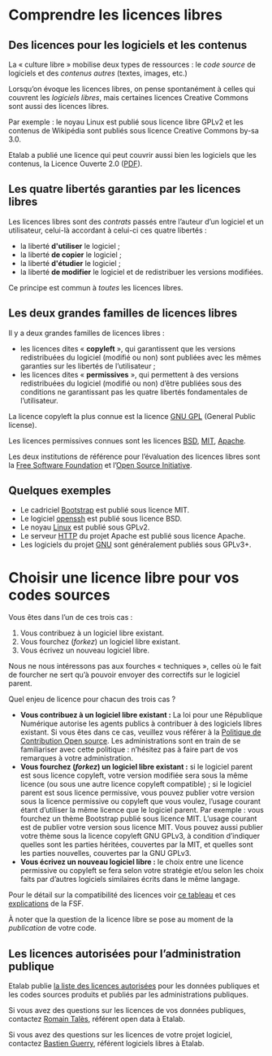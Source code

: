 # Comprendre les licences libres

## Des licences pour les logiciels et les contenus

La « culture libre » mobilise deux types de ressources : le *code source* de logiciels et des *contenus autres* (textes, images, etc.)

Lorsqu’on évoque les licences libres, on pense spontanément à celles qui couvrent les *logiciels libres*, mais certaines licences Creative Commons sont aussi des licences libres.

Par exemple : le noyau Linux est publié sous licence libre GPLv2 et les contenus de Wikipédia sont publiés sous licence Creative Commons by-sa 3.0.

Etalab a publié une licence qui peut couvrir aussi bien les logiciels que les contenus, la Licence Ouverte 2.0 ([PDF](https://www.etalab.gouv.fr/wp-content/uploads/2017/04/ETALAB-Licence-Ouverte-v2.0.pdf)).

## Les quatre libertés garanties par les licences libres

Les licences libres sont des *contrats* passés entre l’auteur d’un logiciel et un utilisateur, celui-là accordant à celui-ci ces quatre libertés :

- la liberté **d'utiliser** le logiciel ;
- la liberté **de copier** le logiciel ;
- la liberté **d'étudier** le logiciel ;
- la liberté **de modifier** le logiciel et de redistribuer les versions modifiées.

Ce principe est commun à *toutes* les licences libres.


## Les deux grandes familles de licences libres

Il y a deux grandes familles de licences libres :

- les licences dites « **copyleft** », qui garantissent que les versions redistribuées du logiciel (modifié ou non) sont publiées avec les mêmes garanties sur les libertés de l’utilisateur ;
- les licences dites « **permissives** », qui permettent à des versions redistribuées du logiciel (modifié ou non) d’être publiées sous des conditions ne garantissant pas les quatre libertés fondamentales de l’utilisateur.

La licence copyleft la plus connue est la licence [GNU GPL](https://fr.wikipedia.org/wiki/Licence_publique_g%C3%A9n%C3%A9rale_GNU) (General Public license).

Les licences permissives connues sont les licences [BSD](https://fr.wikipedia.org/wiki/Licence_BSD), [MIT](https://fr.wikipedia.org/wiki/Licence_MIT), [Apache](https://fr.wikipedia.org/wiki/Licence_Apache).

Les deux institutions de référence pour l’évaluation des licences libres sont la [Free Software Foundation](https://fr.wikipedia.org/wiki/Free_Software_Foundation) et l’[Open Source Initiative](https://opensource.org/).

## Quelques exemples

- Le cadriciel [Bootstrap](https://getbootstrap.com/) est publié sous licence MIT.
- Le logiciel [openssh](https://www.openssh.com/) est publié sous licence BSD.
- Le noyau [Linux](https://www.linux.org/) est publié sous GPLv2.
- Le serveur [HTTP](https://httpd.apache.org/) du projet Apache est publié sous licence Apache.
- Les logiciels du projet [GNU](https://www.gnu.org/) sont généralement publiés sous GPLv3+.


# Choisir une licence libre pour vos codes sources

Vous êtes dans l’un de ces trois cas :

1. Vous contribuez à un logiciel libre existant.
2. Vous fourchez (*forkez*) un logiciel libre existant.
3. Vous écrivez un nouveau logiciel libre.

Nous ne nous intéressons pas aux fourches « techniques », celles où le fait de fourcher ne sert qu’à pouvoir envoyer des correctifs sur le logiciel parent.

Quel enjeu de licence pour chacun des trois cas ?

- **Vous contribuez à un logiciel libre existant :** La loi pour une République Numérique autorise les agents publics à contribuer à des logiciels libres existant. Si vous êtes dans ce cas, veuillez vous référer à la [Politique de Contribution Open source](https://www.numerique.gouv.fr/publications/politique-logiciel-libre/). Les administrations sont en train de se familiariser avec cette politique : n’hésitez pas à faire part de vos remarques à votre administration.
- **Vous fourchez (*forkez*) un logiciel libre existant :** si le logiciel parent est sous licence copyleft, votre version modifiée sera sous la même licence (ou sous une autre licence copyleft compatible) ; si le logiciel parent est sous licence permissive, vous pouvez publier votre version sous la licence permissive ou copyleft que vous voulez, l’usage courant étant d’utiliser la même licence que le logiciel parent. Par exemple : vous fourchez un thème Bootstrap publié sous licence MIT. L’usage courant est de publier votre version sous licence MIT. Vous pouvez aussi publier votre thème sous la licence copyleft GNU GPLv3, à condition d’indiquer quelles sont les parties héritées, couvertes par la MIT, et quelles sont les parties nouvelles, couvertes par la GNU GPLv3.
- **Vous écrivez un nouveau logiciel libre :** le choix entre une licence permissive ou copyleft se fera selon votre stratégie et/ou selon les choix faits par d’autres logiciels similaires écrits dans le même langage.

Pour le détail sur la compatibilité des licences voir [ce tableau](https://vvlibri.org/fr/guide-de-lauteur-libre-gerer-des-licences-differentes-compatibilites-de-licences/tableau-de) et ces [explications](https://www.gnu.org/licenses/license-compatibility.fr.html) de la FSF.

À noter que la question de la licence libre se pose au moment de la *publication* de votre code.

## Les licences autorisées pour l’administration publique

Etalab publie [la liste des licences autorisées](https://www.data.gouv.fr/fr/licences) pour les données publiques et les codes sources produits et publiés par les administrations publiques.

Si vous avez des questions sur les licences de vos données publiques, contactez [Romain Talès](mailto:romain.tales@modernisation.gouv.fr), référent open data à Etalab.

Si vous avez des questions sur les licences de votre projet logiciel, contactez [Bastien Guerry](mailto:opensource@data.gouv.fr), référent logiciels libres à Etalab.

